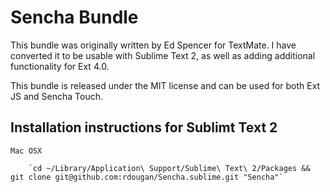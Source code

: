 # Sencha Bundle

This bundle was originally written by Ed Spencer for TextMate. I have converted it to be usable with Sublime Text 2, as well as adding additional functionality for Ext 4.0.

This bundle is released under the MIT license and can be used for both Ext JS and Sencha Touch.

## Installation instructions for Sublimt Text 2

    Mac OSX

        `cd ~/Library/Application\ Support/Sublime\ Text\ 2/Packages && git clone git@github.com:rdougan/Sencha.sublime.git "Sencha"`